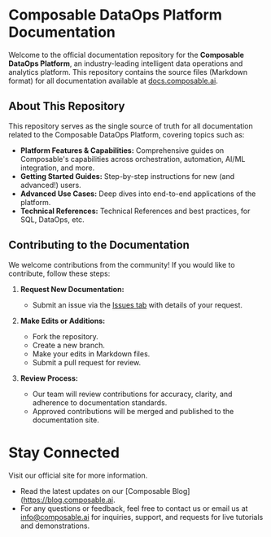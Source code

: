 # Composable DataOps Platform Documentation

Welcome to the official documentation repository for the **Composable DataOps Platform**, an industry-leading intelligent data operations and analytics platform. This repository contains the source files (Markdown format) for all documentation available at [docs.composable.ai](https://docs.composable.ai).

## About This Repository

This repository serves as the single source of truth for all documentation related to the Composable DataOps Platform, covering topics such as:

- **Platform Features & Capabilities:** Comprehensive guides on Composable's capabilities across orchestration, automation, AI/ML integration, and more.
- **Getting Started Guides:** Step-by-step instructions for new (and advanced!) users.
- **Advanced Use Cases:** Deep dives into end-to-end applications of the platform.
- **Technical References:** Technical References and best practices, for SQL, DataOps, etc.

## Contributing to the Documentation

We welcome contributions from the community! If you would like to contribute, follow these steps:

1. **Request New Documentation:**  
   - Submit an issue via the [Issues tab](https://github.com/ComposableAnalytics/Docs/issues) with details of your request.

2. **Make Edits or Additions:**  
   - Fork the repository.
   - Create a new branch.
   - Make your edits in Markdown files.
   - Submit a pull request for review.

3. **Review Process:**  
   - Our team will review contributions for accuracy, clarity, and adherence to documentation standards.
   - Approved contributions will be merged and published to the documentation site.

# Stay Connected
Visit our official site for more information.
- Read the latest updates on our [Composable Blog](https://blog.composable.ai.
- For any questions or feedback, feel free to contact us or email us at <info@composable.ai> for inquiries, support, and requests for live tutorials and demonstrations.